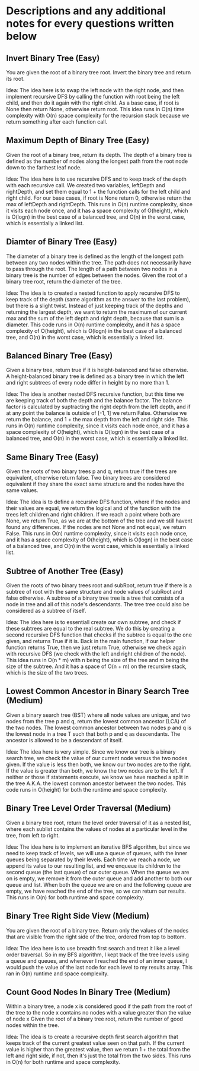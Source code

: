 # Descriptions and any additional notes for every questions written below

## Invert Binary Tree (Easy)

You are given the root of a binary tree root. Invert the binary tree and return its root.

Idea: The idea here is to swap the left node with the right node, and then implement recursive DFS by calling the function with root being the left child, and then do it again with the right child. As a base case, if root is None then return None, otherwise return root. This idea runs in O(n) time complexity with O(n) space complexity for the recursion stack because we return something after each function call.

## Maximum Depth of Binary Tree (Easy)

Given the root of a binary tree, return its depth.
The depth of a binary tree is defined as the number of nodes along the longest path from the root node down to the farthest leaf node.

Idea: The idea here is to use recursive DFS and to keep track of the depth with each recursive call. We created two variables, leftDepth and rightDepth, and set them equal to 1 + the function calls for the left child and right child. For our base cases, if root is None return 0, otherwise return the max of leftDepth and rightDepth. This runs in O(n) runtime complexity, since it visits each node once, and it has a space complexity of O(height), which is O(logn) in the best case of a balanced tree, and O(n) in the worst case, which is essentially a linked list.

## Diamter of Binary Tree (Easy)

The diameter of a binary tree is defined as the length of the longest path between any two nodes within the tree. The path does not necessarily have to pass through the root.
The length of a path between two nodes in a binary tree is the number of edges between the nodes.
Given the root of a binary tree root, return the diameter of the tree.

Idea: The idea is to created a nested function to apply recursive DFS to keep track of the depth (same algorithm as the answer to the last problem), but there is a slight twist. Instead of just keeping track of the depths and returning the largest depth, we want to return the maximum of our current max and the sum of the left depth and right depth, because that sum is a diameter. This code runs in O(n) runtime complexity, and it has a space complexity of O(height), which is O(logn) in the best case of a balanced tree, and O(n) in the worst case, which is essentially a linked list.

## Balanced Binary Tree (Easy)

Given a binary tree, return true if it is height-balanced and false otherwise.
A height-balanced binary tree is defined as a binary tree in which the left and right subtrees of every node differ in height by no more than 1.

Idea: The idea is another nested DFS recursive function, but this time we are keeping track of both the depth and the balance factor. The balance factor is calculated by suptracting the right depth from the left depth, and if at any point the balance is outside of [-1, 1] we return False. Otherwise we return the balance, and 1 + the max depth from the left and right side. This runs in O(n) runtime complexity, since it visits each node once, and it has a space complexity of O(height), which is O(logn) in the best case of a balanced tree, and O(n) in the worst case, which is essentially a linked list.

## Same Binary Tree (Easy)

Given the roots of two binary trees p and q, return true if the trees are equivalent, otherwise return false.
Two binary trees are considered equivalent if they share the exact same structure and the nodes have the same values.

Idea: The idea is to define a recursive DFS function, where if the nodes and their values are equal, we return the logical and of the function with the trees left children and right children. If we reach a point where both are None, we return True, as we are at the bottom of the tree and we still havent found any differences. If the nodes are not None and not equal, we return False. This runs in O(n) runtime complexity, since it visits each node once, and it has a space complexity of O(height), which is O(logn) in the best case of a balanced tree, and O(n) in the worst case, which is essentially a linked list.

## Subtree of Another Tree (Easy)

Given the roots of two binary trees root and subRoot, return true if there is a subtree of root with the same structure and node values of subRoot and false otherwise.
A subtree of a binary tree tree is a tree that consists of a node in tree and all of this node's descendants. The tree tree could also be considered as a subtree of itself.

Idea: The idea here is to essentiall create our own subtree, and check if these subtrees are equal to the real subtree. We do this by creating a second recursive DFS function that checks if the subtree is equal to the one given, and returns True if it is. Back in the main function, if our helper function returns True, then we just return True, otherwise we check again with recursive DFS (we check with the left and right children of the node). This idea runs in O(n * m) with n being the size of the tree and m being the size of the subtree. And it has a space of O(n + m) on the recursive stack, which is the size of the two trees.

## Lowest Common Ancestor in Binary Search Tree (Medium)

Given a binary search tree (BST) where all node values are unique, and two nodes from the tree p and q, return the lowest common ancestor (LCA) of the two nodes.
The lowest common ancestor between two nodes p and q is the lowest node in a tree T such that both p and q as descendants. The ancestor is allowed to be a descendant of itself.

Idea: The idea here is very simple. Since we know our tree is a binary search tree, we check the value of our current node versus the two nodes given. If the value is less then both, we know our two nodes are to the right. If the value is greater than both, we know the two nodes are to the left. If neither or those if statements execute, we know we have reached a split in the tree A.K.A. the lowest common ancestor between the two nodes. This code runs in O(height) for both the runtime and space complexity. 

## Binary Tree Level Order Traversal (Medium)

Given a binary tree root, return the level order traversal of it as a nested list, where each sublist contains the values of nodes at a particular level in the tree, from left to right.

Idea: The idea here is to implement an iterative BFS algorithm, but since we need to keep track of levels, we will use a queue of queues, with the inner queues being separated by their levels. Each time we reach a node, we append its value to our resulting list, and we enqueue its children to the second queue (the last queue) of our outer queue. When the queue we are on is empty, we remove it from the outer queue and add another to both our queue and list. When both the queue we are on and the following queue are empty, we have reached the end of the tree, so we can return our results. This runs in O(n) for both runtime and space complexity.

## Binary Tree Right Side View (Medium)

You are given the root of a binary tree. Return only the values of the nodes that are visible from the right side of the tree, ordered from top to bottom.

Idea: The idea here is to use breadth first search and treat it like a level order traversal. So in my BFS algorithm, I kept track of the tree levels using a queue and queues, and whenever I reached the end of an inner queue, I would push the value of the last node for each level to my results array. This ran in O(n) runtime and space complexity.

## Count Good Nodes In Binary Tree (Medium)

Within a binary tree, a node x is considered good if the path from the root of the tree to the node x contains no nodes with a value greater than the value of node x
Given the root of a binary tree root, return the number of good nodes within the tree.

Idea: The idea is to create a recursive depth first search algorithm that keeps track of the current greatest value seen on that path. If the current value is higher than the greatest value, then we return 1 + the total from the left and right side, if not, then it's just the total from the two sides. This runs in O(n) for both runtime and space complexity.